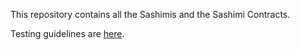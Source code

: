 This repository contains all the Sashimis and the Sashimi Contracts.

Testing guidelines are [here](testing-guidelines.md).
 
